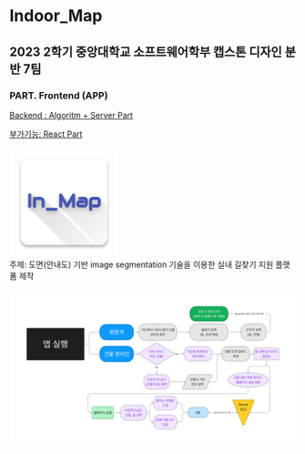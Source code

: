 # Indoor_Map

## 2023 2학기 중앙대학교 소프트웨어학부 캡스톤 디자인 분반 7팀

### PART. Frontend (APP)

[Backend : Algoritm + Server Part](https://github.com/PROMLEE/Indoor_map_algorithm)  

[부가기능: React Part](https://github.com/PROMLEE/Indoor_map_react)  
<!-- [Frontend : ](https://github.com/PROMLEE/Indoor_map_flutter)   -->

![Icon](src/ic_launcher.png)  
주제: 도면(안내도) 기반 image segmentation 기술을 이용한 실내 길찾기 지원 플랫폼 제작

![Flowchart](src/Flowchart_front.png)



